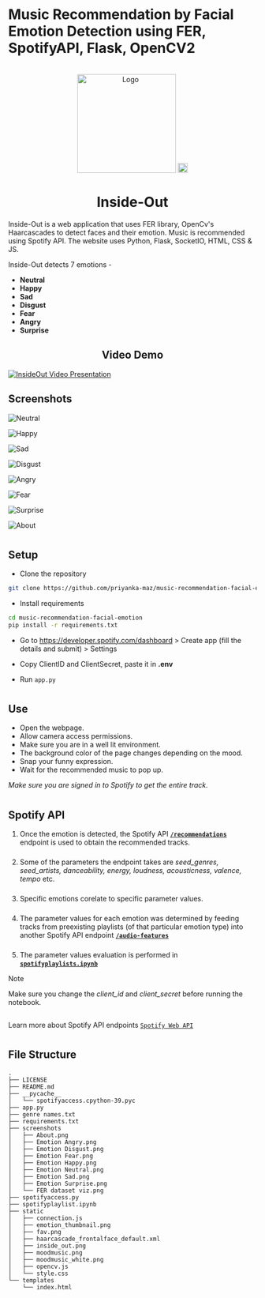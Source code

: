 # Music Recommendation by Facial Emotion Detection using FER, SpotifyAPI, Flask, OpenCV2

<!-- PROJECT LOGO -->
<br />
<div align="center">
    <img src="static\inside_out.png" alt="Logo" width="200">
        <img src="static\moodmusic_white.png" alt="Logo" width="20">
    <h1 align="center">Inside-Out</h1>

</div>

Inside-Out is a web application that uses FER library, OpenCv's Haarcascades to detect faces and their emotion. Music is recommended using Spotify API. The website uses Python, Flask, SocketIO, HTML, CSS &amp; JS.

Inside-Out detects 7 emotions - 
<b>
- Neutral
- Happy
- Sad
- Disgust
- Fear
- Angry
- Surprise
</b>

<h2 align="center">Video Demo</h2>

[![InsideOut Video Presentation](static/emotion_thumbnail.png)](https://youtu.be/TuBorWjBrAw "InsideOut Video Presentation")

## Screenshots

![Neutral](screenshots/Emotion&#32;Neutral.png)

![Happy](screenshots/Emotion&#32;Happy.png)

![Sad](screenshots/Emotion&#32;Sad.png)

![Disgust](screenshots/Emotion&#32;Disgust.png)

![Angry](screenshots/Emotion&#32;Angry.png)

![Fear](screenshots/Emotion&#32;Fear.png)

![Surprise](screenshots/Emotion&#32;Surprise.png)

![About](screenshots/About.png)




#
## Setup

- Clone the repository
```sh
git clone https://github.com/priyanka-maz/music-recommendation-facial-emotion.git
```

- Install requirements

```sh
cd music-recommendation-facial-emotion
pip install -r requirements.txt
```


- Go to https://developer.spotify.com/dashboard > Create app (fill the details and submit) > Settings

- Copy ClientID and ClientSecret, paste it in **.env**

- Run ```app.py```

#
## Use

- Open the webpage.
- Allow camera access permissions.
- Make sure you are in a well lit environment.
- The background color of the page changes depending on the mood.
- Snap your funny expression.
- Wait for the recommended music to pop up.

*Make sure you are signed in to Spotify to get the entire track.*
#
## Spotify API

1. Once the emotion is detected, the Spotify API [**```/recommendations```**](https://developer.spotify.com/documentation/web-api/reference/get-recommendations) endpoint is used to obtain the recommended tracks.
###

2. Some of the parameters the endpoint takes are *seed_genres, seed_artists, danceability, energy, loudness, acousticness, valence, tempo* etc.
###
3. Specific emotions corelate to specific parameter values. 
###
4. The parameter values for each emotion was determined by feeding tracks from preexisting playlists (of that particular emotion type) into another Spotify API endpoint [**```/audio-features```**](https://developer.spotify.com/documentation/web-api/reference/get-audio-features)
###
5. The parameter values evaluation is performed in [**```spotifyplaylists.ipynb```**](spotifyplaylist.ipynb)

> [!NOTE]
> Make sure you change the *client_id* and *client_secret* before running the notebook.
##
Learn more about Spotify API endpoints [```Spotify Web API```](https://developer.spotify.com/documentation/web-api)

#

## File Structure

```
.
├── LICENSE
├── README.md
├── __pycache__
│   └── spotifyaccess.cpython-39.pyc
├── app.py
├── genre names.txt
├── requirements.txt
├── screenshots
│   ├── About.png
│   ├── Emotion Angry.png
│   ├── Emotion Disgust.png
│   ├── Emotion Fear.png
│   ├── Emotion Happy.png
│   ├── Emotion Neutral.png
│   ├── Emotion Sad.png
│   ├── Emotion Surprise.png
│   └── FER dataset viz.png
├── spotifyaccess.py
├── spotifyplaylist.ipynb
├── static
│   ├── connection.js
│   ├── emotion_thumbnail.png
│   ├── fav.png
│   ├── haarcascade_frontalface_default.xml
│   ├── inside_out.png
│   ├── moodmusic.png
│   ├── moodmusic_white.png
│   ├── opencv.js
│   └── style.css
└── templates
    └── index.html
```


